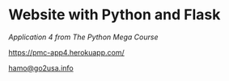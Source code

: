 # Website with Python and Flask

_Application 4 from The Python Mega Course_

https://pmc-app4.herokuapp.com/

hamo@go2usa.info
